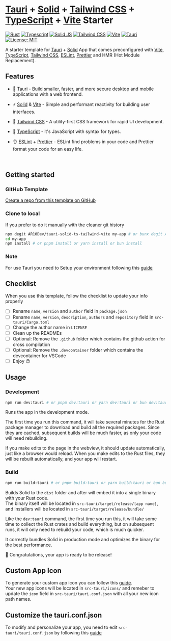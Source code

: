 # [Tauri](https://tauri.app) + [Solid](https://solidjs.com) + [Tailwind CSS](https://tailwindcss.com) + [TypeScript](https://typescriptlang.org) + [Vite](https://vitejs.dev) Starter

[//]:[![Stars](https://img.shields.io/github/stars/AR10Dev/tauri-solid-ts-tailwind-vite?style=social)](https://github.com/AR10Dev/tauri-solid-ts-tailwind-vite)
[![Rust](https://img.shields.io/badge/Rust-black?style=for-the-badge&logo=rust&logoColor=#E57324)](https://github.com/AR10Dev/tauri-solid-ts-tailwind-vite)
[![Typescript](https://img.shields.io/badge/TypeScript-007ACC?style=for-the-badge&logo=typescript&logoColor=white)](https://github.com/AR10Dev/tauri-solid-ts-tailwind-vite)
[![Solid JS](https://img.shields.io/badge/SolidJS-2C4F7C?style=for-the-badge&logo=solid&logoColor=white)](https://github.com/AR10Dev/tauri-solid-ts-tailwind-vite)
[![Tailwind CSS](https://img.shields.io/badge/Tailwind_CSS-38B2AC?style=for-the-badge&logo=tailwind-css&logoColor=white)](https://github.com/AR10Dev/tauri-solid-ts-tailwind-vite)
[![Vite](https://img.shields.io/badge/Vite-646CFF?style=for-the-badge&logo=vite&logoColor=white)](https://github.com/AR10Dev/tauri-solid-ts-tailwind-vite)
[![Tauri](https://img.shields.io/badge/Tauri-24C8D8?style=for-the-badge&logo=tauri&logoColor=white)](https://github.com/AR10Dev/tauri-solid-ts-tailwind-vite)
[![License: MIT](https://img.shields.io/badge/License-MIT-yellow.svg?style=for-the-badge)](https://github.com/AR10Dev/tauri-solid-ts-tailwind-vite)

A starter template for [Tauri](https://tauri.app) + [Solid](https://solidjs.com) App that comes preconfigured with [Vite](https://vitejs.dev),
[TypeScript](https://typescriptlang.org), [Tailwind CSS](https://tailwindcss.com), [ESLint](https://eslint.org), [Prettier](https://prettier.io) and HMR (Hot Module Replacement).

## Features

- 🤩 [Tauri](https://tauri.app) - Build smaller, faster, and more secure desktop and mobile applications with a web frontend.

- ⚡️ [Solid](https://solidjs.com) & [Vite](https://vitejs.dev) - Simple and performant reactivity for building user interfaces.

- 🎨 [Tailwind CSS](https://tailwindcss.com) - A utility-first CSS framework for rapid UI development.

- 💪 [TypeScript](https://typescriptlang.org) - it's JavaScript with syntax for types.

- 👌 [ESLint](https://eslint.org) + [Prettier](https://prettier.io) - ESLint find problems in your code and Prettier format your code for an easy life.

<br>

## Getting started

### GitHub Template

[Create a repo from this template on GitHub](https://github.com/AR10Dev/tauri-solid-ts-tailwind-vite/generate)

### Clone to local

If you prefer to do it manually with the cleaner git history

```bash
npx degit AR10Dev/tauri-solid-ts-tailwind-vite my-app # or bunx degit AR10Dev/tauri-solid-ts-tailwind-vite my-app
cd my-app
npm install # or pnpm install or yarn install or bun install
```

### Note
For use Tauri you need to Setup your environment following this [guide](https://tauri.app/start/prerequisites/)

## Checklist

When you use this template, follow the checklist to update your info properly

- [ ] Rename `name`, `version` and `author` field in `package.json`
- [ ] Rename `name`, `version`, `description`, `authors` and `repository` field in `src-tauri/Cargo.toml`
- [ ] Change the author name in `LICENSE`
- [ ] Clean up the READMEs
- [ ] Optional: Remove the `.github` folder which contains the github action for cross compilation
- [ ] Optional: Remove the `.devcontainer` folder which contains the devcontainer for VSCode
- [ ] Enjoy 😉

## Usage

### Development

```bash
npm run dev:tauri # or pnpm dev:tauri or yarn dev:tauri or bun dev:tauri
```

Runs the app in the development mode.<br>

The first time you run this command, it will take several minutes for the Rust package manager to download and build all the required packages. Since they are cached, subsequent builds will be much faster, as only your code will need rebuilding.<br>

If you make edits to the page in the webview, it should update automatically, just like a browser would reload. When you make edits to the Rust files, they will be rebuilt automatically, and your app will restart.<br>

### Build

```bash
npm run build:tauri # or pnpm build:tauri or yarn build:tauri or bun build:tauri
```

Builds Solid to the `dist` folder and after will embed it into a single binary with your Rust code.<br>
The binary itself will be located in `src-tauri/target/release/[app name]`, and installers will be located in `src-tauri/target/release/bundle/`<br>

Like the `dev:tauri` command, the first time you run this, it will take some time to collect the Rust crates and build everything, but on subsequent runs, it will only need to rebuild your code, which is much quicker.<br>

It correctly bundles Solid in production mode and optimizes the binary for the best performance.<br>

🎉 Congratulations, your app is ready to be release!

## Custom App Icon
To generate your custom app icon you can follow this [guide](https://tauri.app/reference/cli/#icon).<br>
Your new app icons will be located in `src-tauri/icons/` and remeber to update the `icon` field in `src-tauri/tauri.conf.json` with all your new icon path names.<br>

## Customize the tauri.conf.json

To modify and personalize your app, you need to edit `src-tauri/tauri.conf.json` by following this [guide](https://tauri.app/develop/configuration-files/)
